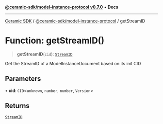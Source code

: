 [**@ceramic-sdk/model-instance-protocol v0.7.0**](../README.md) • **Docs**

***

[Ceramic SDK](../../../README.md) / [@ceramic-sdk/model-instance-protocol](../README.md) / getStreamID

# Function: getStreamID()

> **getStreamID**(`cid`): [`StreamID`](../../identifiers/classes/StreamID.md)

Get the StreamID of a ModelInstanceDocument based on its init CID

## Parameters

• **cid**: `CID`\<`unknown`, `number`, `number`, `Version`\>

## Returns

[`StreamID`](../../identifiers/classes/StreamID.md)
